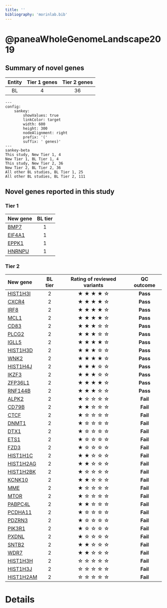 ```yaml
---
title: ''
bibliography: 'morinlab.bib'
---
```


# @paneaWholeGenomeLandscape2019
## Summary of novel genes

|Entity| Tier 1 genes| Tier 2 genes|
|:-:|:-:|:-:|
|BL|4|36|
```mermaid
---
config:
    sankey:
        showValues: true
        linkColor: target
        width: 600
        height: 300
        nodeAlignment: right
        prefix: '('
        suffix: ' genes)'
---
sankey-beta
This study, New Tier 1, 4
New Tier 1, BL Tier 1, 4
This study, New Tier 2, 36
New Tier 2, BL Tier 2, 36
All other BL studies, BL Tier 1, 25
All other BL studies, BL Tier 2, 111
```

## Novel genes reported in this study

### Tier 1
|New gene|BL tier|
|:-|:-:|
|[BMP7](../BMP7)|1 |
|[EIF4A1](../EIF4A1)|1 |
|[EPPK1](../EPPK1)|1 |
|[HNRNPU](../HNRNPU)|1 |

### Tier 2
|New gene|BL tier|Rating of reviewed variants|QC outcome|
|:-|:-:|:-:|:-:|
|[HIST1H3I](../HIST1H3I)|2 |&starf; &starf; &starf; &starf; &star;|**Pass**|
|[CXCR4](../CXCR4)|2 | &starf; &starf; &starf; &starf; &star;|**Pass**|
|[IRF8](../IRF8)|2 |&starf; &starf; &starf; &starf; &star;|**Pass**|
|[MCL1](../MCL1)|2 |&starf; &starf; &starf; &starf; &star;|**Pass**|
|[CD83](../CD83)|2 | &starf; &starf; &starf; &star; &star;|**Pass**|
|[PLCG2](../PLCG2)|2 |&starf; &starf; &starf; &star; &star;|**Pass**|
|[IGLL5](../IGLL5)|2 |&starf; &starf; &starf; &starf; &star;|**Pass**|
|[HIST1H3D](../HIST1H3D)|2 |&starf; &starf; &starf; &star; &star;|**Pass**|
|[WNK2](../WNK2)|2 |&starf; &starf; &starf; &starf; &star;|**Pass**|
|[HIST1H4J](../HIST1H4J)|2 |&starf; &starf; &starf; &star; &star;|**Pass**|
|[IKZF3](../IKZF3)|2 |&starf; &starf; &starf; &star; &star;|**Pass**|
|[ZFP36L1](../ZFP36L1)|2 |&starf; &starf; &starf; &starf; &star;|**Pass**|
|[RNF144B](../RNF144B)|2 |&starf; &starf; &starf; &star; &star;|**Pass**|
|[ALPK2](../ALPK2)|2 | &starf; &star; &star; &star; &star;|**Fail**|
|[CD79B](../CD79B)|2 | &starf; &starf; &star; &star; &star;|**Fail**|
|[CTCF](../CTCF)|2 | &starf; &star; &star; &star; &star;|**Fail**|
|[DNMT1](../DNMT1)|2 | &starf; &star; &star; &star; &star;|**Fail**|
|[DTX1](../DTX1)|2 | &starf; &star; &star; &star; &star;|**Fail**|
|[ETS1](../ETS1)|2 | &starf; &star; &star; &star; &star;|**Fail**|
|[FZD3](../FZD3)|2 | &starf; &star; &star; &star; &star;|**Fail**|
|[HIST1H1C](../HIST1H1C)|2 | &starf; &starf; &star; &star; &star;|**Fail**|
|[HIST1H2AG](../HIST1H2AG)|2 | &starf; &starf; &star; &star; &star;|**Fail**|
|[HIST1H2BK](../HIST1H2BK)|2 | &starf; &star; &star; &star; &star;|**Fail**|
|[KCNK10](../KCNK10)|2 |&starf; &starf; &star; &star; &star;|**Fail**|
|[MME](../MME)|2 |&starf; &star; &star; &star; &star;|**Fail**|
|[MTOR](../MTOR)|2 |&starf; &star; &star; &star; &star;|**Fail**|
|[PABPC4L](../PABPC4L)|2 |&starf; &starf; &star; &star; &star;|**Fail**|
|[PCDHA11](../PCDHA11)|2 |&starf; &star; &star; &star; &star;|**Fail**|
|[PDZRN3](../PDZRN3)|2 |&starf; &star; &star; &star; &star;|**Fail**|
|[PIK3R1](../PIK3R1)|2 |&starf; &star; &star; &star; &star;|**Fail**|
|[PXDNL](../PXDNL)|2 |&starf; &star; &star; &star; &star;|**Fail**|
|[SNTB2](../SNTB2)|2 |&starf; &starf; &star; &star; &star;|**Fail**|
|[WDR7](../WDR7)|2 |&starf; &starf; &star; &star; &star;|**Fail**|
|[HIST1H3H](../HIST1H3H)|2 |&star; &star; &star; &star; &star;|**Fail**|
|[HIST1H3J](../HIST1H3J)|2 |&star; &star; &star; &star; &star;|**Fail**|
|[HIST1H2AM](../HIST1H2AM)|2 | &star; &star; &star; &star; &star;|**Fail**|

# Details

